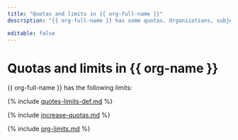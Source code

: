 ```yaml
---
title: "Quotas and limits in {{ org-full-name }}"
description: "{{ org-full-name }} has some quotas. Organizations, subjects, federations, groups, invitations, and certificates utilize your cloud quotas for all services. For more information about the service restrictions, read this article."

editable: false
---
```


# Quotas and limits in {{ org-name }}

{{ org-full-name }} has the following limits:

{% include [quotes-limits-def.md](../../_includes/quotes-limits-def.md) %}

{% include [increase-quotas.md](../../_includes/increase-quotas.md) %}

{% include [org-limits.md](../../_includes/organization/org-limits.md) %}